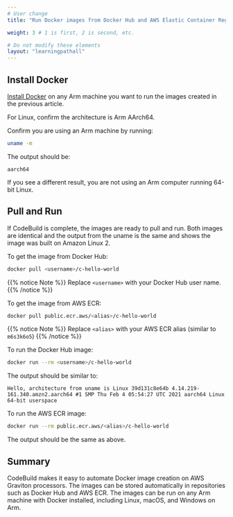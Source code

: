 ```yaml
---
# User change
title: "Run Docker images from Docker Hub and AWS Elastic Container Registry (ECR)"

weight: 3 # 1 is first, 2 is second, etc.

# Do not modify these elements
layout: "learningpathall"
---
```


## Install Docker

[Install Docker](/install-guides/docker/) on any Arm machine you want to run the images created in the previous article. 

For Linux, confirm the architecture is Arm AArch64. 

Confirm you are using an Arm machine by running:

```bash
uname -m
```

The output should be:

```output
aarch64
```

If you see a different result, you are not using an Arm computer running 64-bit Linux.

## Pull and Run

If CodeBuild is complete, the images are ready to pull and run. Both images are identical and the output from the uname is the same and shows the image was built on Amazon Linux 2.

To get the image from Docker Hub:

```bash
docker pull <username>/c-hello-world
```

{{% notice Note %}}
Replace `<username>` with your Docker Hub user name.
{{% /notice %}}

To get the image from AWS ECR:
```bash
docker pull public.ecr.aws/<alias>/c-hello-world
```

{{% notice Note %}}
Replace `<alias>` with your AWS ECR alias (similar to `m6s3k6o5`)
{{% /notice %}}

To run the Docker Hub image:
```bash
docker run --rm <username>/c-hello-world
```

The output should be similar to:
```output
Hello, architecture from uname is Linux 39d131c8e64b 4.14.219-161.340.amzn2.aarch64 #1 SMP Thu Feb 4 05:54:27 UTC 2021 aarch64 Linux
64-bit userspace
```

To run the AWS ECR image:
```bash
docker run --rm public.ecr.aws/<alias>/c-hello-world
```

The output should be the same as above.

## Summary

CodeBuild makes it easy to automate Docker image creation on AWS Graviton processors. The images can be stored automatically in repositories such as Docker Hub and AWS ECR. The images can be run on any Arm machine with Docker installed, including Linux, macOS, and Windows on Arm.
 

